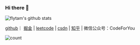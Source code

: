 ### Hi there 👋

<!--
**flytam/flytam** is a ✨ _special_ ✨ repository because its `README.md` (this file) appears on your GitHub profile.

Here are some ideas to get you started:

- 🔭 I’m currently working on ...
- 🌱 I’m currently learning ...
- 👯 I’m looking to collaborate on ...
- 🤔 I’m looking for help with ...
- 💬 Ask me about ...
- 📫 How to reach me: ...
- 😄 Pronouns: ...
- ⚡ Fun fact: ...
-->
![flytam's github stats](https://github-readme-stats.vercel.app/api?username=flytam&count_private=true&show_icons=true)

[github](https://github.com/flytam)｜ [掘金](https://juejin.cn/user/289926799429704) | [leetcode](https://leetcode-cn.com/u/flytam/) | [csdn](https://blog.csdn.net/flytam) | [知乎](https://www.zhihu.com/people/tan-jia-hui-19) | 微信公众号：CodeForYou

![count](https://profile-counter.glitch.me/flytam/count.svg)
